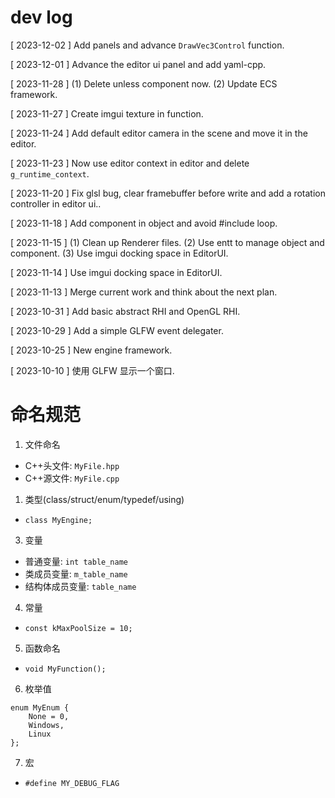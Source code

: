 # dev log

[ 2023-12-02 ] Add panels and advance `DrawVec3Control` function.

[ 2023-12-01 ] Advance the editor ui panel and add yaml-cpp.

[ 2023-11-28 ] (1) Delete unless component now. (2) Update ECS framework.

[ 2023-11-27 ] Create imgui texture in function.

[ 2023-11-24 ] Add default editor camera in the scene and move it in the editor.

[ 2023-11-23 ] Now use editor context in editor and delete `g_runtime_context`.

[ 2023-11-20 ] Fix glsl bug, clear framebuffer before write and add a rotation controller in editor ui..

[ 2023-11-18 ] Add component in object and avoid #include loop.

[ 2023-11-15 ] (1) Clean up Renderer files. (2) Use entt to manage object and component. (3) Use imgui docking space in EditorUI.

[ 2023-11-14 ] Use imgui docking space in EditorUI.

[ 2023-11-13 ] Merge current work and think about the next plan. 

[ 2023-10-31 ] Add basic abstract RHI and OpenGL RHI.

[ 2023-10-29 ] Add a simple GLFW event delegater.

[ 2023-10-25 ] New engine framework.

[ 2023-10-10 ] 使用 GLFW 显示一个窗口.

# 命名规范


1. 文件命名

- C++头文件: `MyFile.hpp`
- C++源文件: `MyFile.cpp`

1. 类型(class/struct/enum/typedef/using)

- `class MyEngine;`

3. 变量

- 普通变量: `int table_name`
- 类成员变量: `m_table_name`
- 结构体成员变量: `table_name`

4. 常量

- `const kMaxPoolSize = 10;`

5. 函数命名

- `void MyFunction();`

6. 枚举值

```
enum MyEnum {
	None = 0,
	Windows,
	Linux
};
```

7. 宏

- `#define MY_DEBUG_FLAG`

